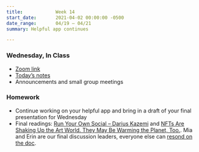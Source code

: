 ```yaml
---
title:            Week 14
start_date:       2021-04-02 00:00:00 -0500
date_range:       04/19 – 04/21
summary: Helpful app continues

---
```


### Wednesday, In Class
- [Zoom link](https://zoom.us/j/7047994536?pwd=RThBZ0oyWHd5M2RZcmFNQUVwUFJHUT09)
- [Today&rsquo;s notes](https://paper.dropbox.com/doc/Penn-Week-14a-Helpful-App-Continues--BJFImcP3KOKlkI4RNKeXm7FcAQ-xgzrpK4OIsMHuUXeKngjg)
- Announcements and small group meetings


### Homework
- Continue working on your helpful app and bring in a draft of your final presentation for Wednesday
- Final readings: [Run Your Own Social – Darius Kazemi](https://runyourown.social/) and [NFTs Are Shaking Up the Art World. They May Be Warming the Planet, Too.](https://www.nytimes.com/2021/04/13/climate/nft-climate-change.html). Mia and Erin are our final discussion leaders, everyone else can [resond on the doc](https://paper.dropbox.com/doc/Penn-Art-of-Web-S21-Reading-Reflections--BJH13GEc8Ub2LbDPAP_P5lBhAQ-S1JiF65jZGoyxtwx4EUPf).
